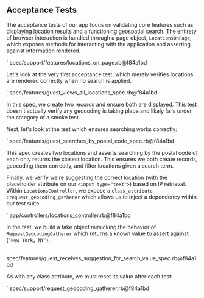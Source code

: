## Acceptance Tests

The acceptance tests of our app focus on validating core features such as
displaying location results and a functioning geospatial search. The entirety
of browser interaction is handled through a page object, `LocationsOnPage`,
which exposes methods for interacting with the application and asserting
against information rendered.

` spec/support/features/locations_on_page.rb@f84a1bd

Let's look at the very first acceptance test, which merely verifies locations
are rendered correctly when no search is applied.

` spec/features/guest_views_all_locations_spec.rb@f84a1bd

In this spec, we create two records and ensure both are displayed. This test
doesn't actually verify any geocoding is taking place and likely falls under the
category of a smoke test.

Next, let's look at the test which ensures searching works correctly:

` spec/features/guest_searches_by_postal_code_spec.rb@f84a1bd

This spec creates two locations and asserts searching by the postal code of
each only returns the closest location. This ensures we both create records,
geocoding them correctly, and filter locations given a search term.

Finally, we verify we're suggesting the correct location (with the placeholder
attribute on our `<input type="text">`) based on IP retrieval. Within
`LocationsController`, we expose a `class_attribute
:request_geocoding_gatherer` which allows us to inject a dependency within our
test suite.

` app/controllers/locations_controller.rb@f84a1bd

In the test, we build a fake object mimicking the behavior of
`RequestGeocodingGatherer` which returns a known value to assert against
(`'New York, NY'`).

` spec/features/guest_receives_suggestion_for_search_value_spec.rb@f84a1bd

As with any class attribute, we must reset its value after each test:

` spec/support/request_geocoding_gatherer.rb@f84a1bd
